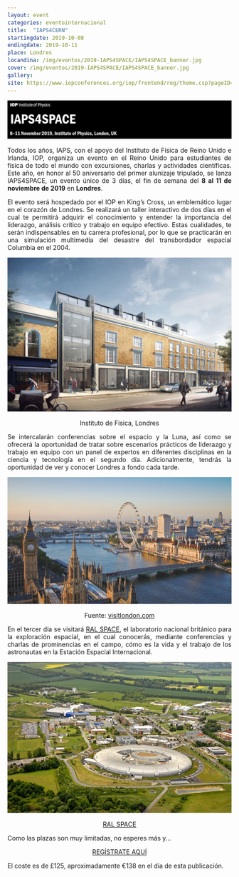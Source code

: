 ```yaml
---
layout: event
categories: eventointernacional
title:  "IAPS4CERN"
startingdate: 2019-10-08
endingdate: 2019-10-11
place: Londres
locandina: /img/eventos/2019-IAPS4SPACE/IAPS4SPACE_banner.jpg
cover: /img/eventos/2019-IAPS4SPACE/IAPS4SPACE_banner.jpg
gallery:
site: https://www.iopconferences.org/iop/frontend/reg/thome.csp?pageID=906266&eventID=1427
---
```


**![image](/img/eventos/2019-IAPS4SPACE/IAPS4SPACE_banner.jpg)**

<p style="text-align: justify;">
  Todos los años, IAPS, con el apoyo del Instituto de Física de Reino Unido e Irlanda, IOP, organiza un evento en el Reino Unido para estudiantes de física de todo el mundo con excursiones, charlas y actividades científicas. Este año, en honor al 50 aniversario del primer alunizaje tripulado, se lanza IAPS4SPACE, un evento único de 3 días, el fin de semana del <b>8 al 11 de noviembre de 2019</b> en <b>Londres</b>.
</p>

<p style="text-align: justify;">  
  El evento será hospedado por el IOP en King’s Cross, un emblemático lugar en el corazón de Londres. Se realizará un taller interactivo de dos días en el cual te permitirá adquirir el conocimiento y entender la importancia del liderazgo, análisis crítico y trabajo en equipo efectivo. Estas cualidades, te serán indispensables en tu carrera profesional, por lo que se practicarán en una simulación multimedia del desastre del transbordador espacial Columbia en el 2004.
</p>

**![image](/img/eventos/2019-IAPS4SPACE/iop.jpg)**
<p style="text-align: center">
  Instituto de Física, Londres
</p>

<p style="text-align: justify;">   
Se intercalarán conferencias sobre el espacio y la Luna, así como se ofrecerá la oportunidad de tratar sobre escenarios prácticos de liderazgo y trabajo en equipo con un panel de expertos en diferentes disciplinas en la ciencia y tecnología en el segundo día. Adicionalmente, tendrás la oportunidad de ver y conocer Londres a fondo cada tarde.
</p>

**![image](/img/eventos/2019-IAPS4SPACE/london.jpg)**
<p style="text-align: center">
  Fuente: <a href="https://visitlondon.com/">visitlondon.com</a>
</p>

<p style="text-align: justify;">
En el tercer día se visitará <a href="https://www.ralspace.stfc.ac.uk/Pages/home.aspx">RAL SPACE</a>, el laboratorio nacional británico para la exploración espacial, en el cual conocerás, mediante conferencias y charlas de prominencias en el campo, cómo es la vida y el trabajo de los astronautas en la Estación Espacial Internacional.
</p>

**![image](/img/eventos/2019-IAPS4SPACE/ral-space.jpg)**
<p style="text-align: center">
  <a href="https://www.ralspace.stfc.ac.uk/Pages/home.aspx">RAL SPACE</a>
</p>

<p style="text-align: justify;">
Como las plazas son muy limitadas, no esperes más y...
</p>

<p style="text-align: center;">
<a href="https://www.iopconferences.org/iop/frontend/reg/thome.csp?pageID=906266&eventID=1427">REGÍSTRATE AQUÍ</a>
</p>

<p style="text-align: justify;">
El coste es de £125, aproximadamente €138 en el día de esta publicación.
</p>
